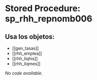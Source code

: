 # Stored Procedure: sp_rhh_repnomb006

## Usa los objetos:
- [[gen_tasas]]
- [[rhh_emplea]]
- [[rhh_liqhis]]
- [[rhh_liqmes]]

*No code available.*
